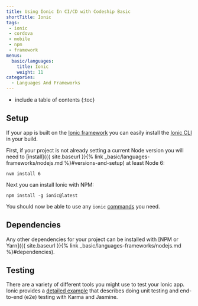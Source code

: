 ```yaml
---
title: Using Ionic In CI/CD with Codeship Basic
shortTitle: Ionic
tags:
 - ionic
 - cordova
 - mobile
 - npm
 - framework
menus:
  basic/languages:
    title: Ionic
    weight: 11
categories:
  - Languages And Frameworks  
---
```


* include a table of contents
{:toc}

## Setup
If your app is built on the [Ionic framework](https://ionicframework.com) you can easily install the [Ionic CLI](https://ionicframework.com/docs/cli) in your build.

First, if your project is not already setting a current Node version you will need to [install]({{ site.baseurl }}{% link _basic/languages-frameworks/nodejs.md %}#versions-and-setup) at least Node 6:

```
nvm install 6
```

Next you can install Ionic with NPM:

```
npm install -g ionic@latest
```

You should now be able to use any `ionic` [commands](https://ionicframework.com/docs/cli/commands.html) you need.

## Dependencies

Any other dependencies for your project can be installed with [NPM or Yarn]({{ site.baseurl }}{% link _basic/languages-frameworks/nodejs.md %}#dependencies).

## Testing

There are a variety of different tools you might use to test your Ionic app. Ionic provides a [detailed example](https://github.com/ionic-team/ionic-unit-testing-example) that describes doing unit testing and end-to-end (e2e) testing with Karma and Jasmine.
